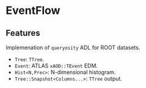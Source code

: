 # EventFlow

## Features

Implemenation of `queryosity` ADL for ROOT datasets.

- `Tree`: `TTree`.
- `Event`: ATLAS `xAOD::TEvent` EDM.
- `Hist<N,Prec>`: N-dimensional histogram.
- `Tree::Snapshot<Columns...>`: `TTree` output.